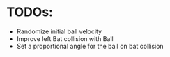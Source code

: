 # TODOs:

- Randomize initial ball velocity
- Improve left Bat collision with Ball
- Set a proportional angle for the ball on bat collision


